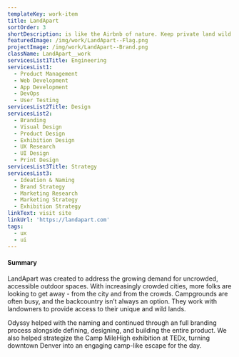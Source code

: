 ```yaml
---
templateKey: work-item
title: LandApart
sortOrder: 3
shortDescription: is like the Airbnb of nature. Keep private land wild. Enjoy quality time in nature.
featuredImage: /img/work/LandApart--Flag.png
projectImage: /img/work/LandApart--Brand.png
className: LandApart__work
servicesList1Title: Engineering
servicesList1:
  - Product Management
  - Web Development
  - App Development
  - DevOps
  - User Testing
servicesList2Title: Design
servicesList2:
  - Branding
  - Visual Design
  - Product Design
  - Exhibition Design
  - UX Research
  - UI Design
  - Print Design
servicesList3Title: Strategy
servicesList3:
  - Ideation & Naming
  - Brand Strategy
  - Marketing Research
  - Marketing Strategy
  - Exhibition Strategy
linkText: visit site
linkUrl: 'https://landapart.com'
tags:
  - ux
  - ui
---
```


#### Summary

LandApart was created to address the growing demand for uncrowded, accessible outdoor spaces. With increasingly crowded cities, more folks are looking to get away - from the city and from the crowds. Campgrounds are often busy, and the backcountry isn’t always an option. They work with landowners to provide access to their unique and wild lands.

Odyssy helped with the naming and continued through an full branding process alongside defining, designing, and building the entire product. We also helped strategize the Camp MileHigh exhibition at TEDx, turning downtown Denver into an engaging camp-like escape for the day.

